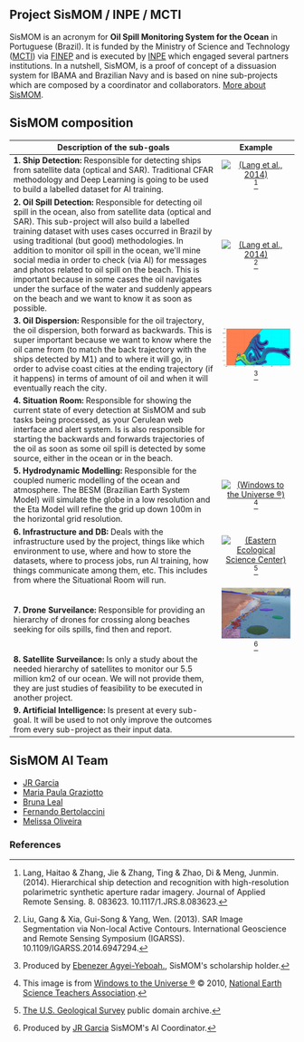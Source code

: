## Project SisMOM / INPE / MCTI

SisMOM is an acronym for **Oil Spill Monitoring System for the Ocean** in Portuguese (Brazil). It is funded by the Ministry of Science and Technology ([MCTI](https://www.gov.br/mcti/pt-br)) via [FINEP](http://www.finep.gov.br/) and is executed by [INPE](https://www.gov.br/inpe/pt-br) which engaged several partners institutions. In a nutshell, SisMOM, is a proof of concept of a dissuasion system for IBAMA and Brazilian Navy and is based on nine sub-projects which are composed by a coordinator and collaborators. [More about SisMOM]().

## SisMOM composition

| Description of the sub-goals | Example |
|-|:-:|
| **1. Ship Detection:** Responsible for detecting ships from satellite data (optical and SAR). Traditional CFAR methodology and Deep Learning is going to be used to build a labelled dataset for AI training. | [<img src="https://www.researchgate.net/profile/Haitao-Lang/publication/270769959/figure/fig1/AS:613919064334338@1523381119250/Typical-samples-of-challenges-for-both-ship-detection-and-category-recognition-in.png" alt="(Lang et al., 2014)" />](https://www.researchgate.net/publication/270769959_Hierarchical_ship_detection_and_recognition_with_high-resolution_polarimetric_synthetic_aperture_radar_imagery)[^1] |
| **2. Oil Spill Detection:** Responsible for detecting oil spill in the ocean, also from satellite data (optical and SAR). This sub-project will also build a labelled training dataset with uses cases occurred in Brazil by using traditional (but good) methodologies. In addition to monitor oil spill in the ocean, we'll mine social media in order to check (via AI) for messages and photos related to oil spill on the beach. This is important because in some cases the oil navigates under the surface of the water and suddenly appears on the beach and we want to know it as soon as possible. | [<img src="https://www.researchgate.net/profile/Gui-Song_XIA/publication/281530593/figure/fig2/AS:284594248142856@1444863965040/Segmenting-SAR-images-of-a-pond-top-and-oil-spill-bottom-From-left-to-right.png" alt="(Lang et al., 2014)" />](https://www.researchgate.net/figure/Segmenting-SAR-images-of-a-pond-top-and-oil-spill-bottom-From-left-to-right_fig2_281530593)[^2] |
| **3. Oil Dispersion:** Responsible for the oil trajectory, the oil dispersion, both forward as backwards. This is super important because we want to know where the oil came from (to match the back trajectory with the ships detected by M1) and to where it will go, in order to advise coast cities at the ending trajectory (if it happens) in terms of amount of oil and when it will eventually reach the city. | <img src="/assets/img/TrajetoriaReversa.jpg" alt="(Oil Backwards Trajectory, by JRMGarcia)" />[^3] |
| **4. Situation Room:** Responsible for showing the current state of every detection at SisMOM and sub tasks being processed, as your Cerulean web interface and alert system. Is is also responsible for starting the backwards and forwards trajectories of the oil as soon as some oil spill is detected by some source, either in the ocean or in the beach. | | 
| **5. Hydrodynamic Modelling:** Responsible for the coupled numeric modelling of the ocean and atmosphere. The BESM (Brazilian Earth System Model) will simulate the globe in a low resolution and the Eta Model will refine the grid up down 100m in the horizontal grid resolution. | [<img src="https://www.windows2universe.org/earth/climate/images/ucar_model_input.jpg" alt="(Windows to the Universe ®)" />](https://www.windows2universe.org/earth/Water/ocean_atmosphere_coupled_models.html)[^5] |
| **6. Infrastructure and DB:** Deals with the infrastructure used by the project, things like which environment to use, where and how to store the datasets, where to process jobs, run AI training, how things communicate among them, etc. This includes from where the Situational Room will run. | [<img src="https://d9-wret.s3.us-west-2.amazonaws.com/assets/palladium/production/s3fs-public/styles/full_width/public/thumbnails/image/Figure3_STEMModeling.jpg?itok=g52rEgUB" alt="(Eastern Ecological Science Center)" />](https://www.usgs.gov/media/images/gis-data-layers-visualization)[^6] |
| **7. Drone Surveilance:** Responsible for providing an hierarchy of drones for crossing along beaches seeking for oils spills, find then and report. | <img src="/assets/img/SAM-OilSlicks.png" alt="(by JRMGarcia)" />[^7] |
| **8. Satellite Surveilance:** Is only a study about the needed hierarchy of satellites to monitor our 5.5 million km2 of our ocean. We will not provide them, they are just studies of feasibility to be executed in another project. | |
| **9. Artificial Intelligence:** Is present at every sub-goal. It will be used to not only improve the outcomes from every sub-project as their input data. | |

## SisMOM AI Team
*  [JR Garcia](https://github.com/Garcia-INPE)
*  [Maria Paula Graziotto](https://github.com/)
*  [Bruna Leal](https://github.com/bruezb)
*  [Fernando Bertolaccini](https://github.com/fernando-bertolaccini)
*  [Melissa Oliveira](https://github.com/)

### References
[^1]: Lang, Haitao & Zhang, Jie & Zhang, Ting & Zhao, Di & Meng, Junmin. (2014). Hierarchical ship detection and recognition with high-resolution polarimetric synthetic aperture radar imagery. Journal of Applied Remote Sensing. 8. 083623. 10.1117/1.JRS.8.083623. 
[^2]: Liu, Gang & Xia, Gui-Song & Yang, Wen. (2013). SAR Image Segmentation via Non-local Active Contours. International Geoscience and Remote Sensing Symposium (IGARSS). 10.1109/IGARSS.2014.6947294. 
[^3]: Produced by [Ebenezer Agyei-Yeboah.](https://github.com/), SisMOM's scholarship holder.
[^5]: This image is from [Windows to the Universe ®](http://windows2universe.org) © 2010, [National Earth Science Teachers Association](http://www.nestanet.org/).
[^6]: [The U.S. Geological Survey](https://www.usgs.gov/centers/eesc) public domain archive.
[^7]: Produced by [JR Garcia](https://github.com/Garcia-INPE) SisMOM's AI Coordinator.
